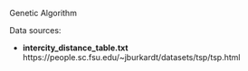 Genetic Algorithm

Data sources:

<ul>
	<li><strong> intercity_distance_table.txt </strong> https://people.sc.fsu.edu/~jburkardt/datasets/tsp/tsp.html </li>
</ul>
